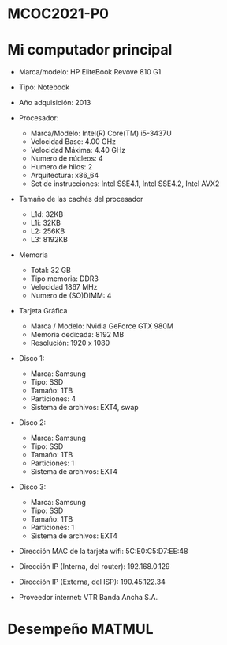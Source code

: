 # MCOC2021-P0

# Mi computador principal

* Marca/modelo: HP EliteBook Revove 810 G1
* Tipo: Notebook
* Año adquisición: 2013
* Procesador:
  * Marca/Modelo: Intel(R) Core(TM) i5-3437U
  * Velocidad Base: 4.00 GHz
  * Velocidad Máxima: 4.40 GHz
  * Numero de núcleos: 4 
  * Humero de hilos: 2
  * Arquitectura: x86_64
  * Set de instrucciones: Intel SSE4.1, Intel SSE4.2, Intel AVX2
* Tamaño de las cachés del procesador
  * L1d: 32KB
  * L1i: 32KB
  * L2: 256KB
  * L3: 8192KB
* Memoria 
  * Total: 32 GB
  * Tipo memoria: DDR3
  * Velocidad 1867 MHz
  * Numero de (SO)DIMM: 4
* Tarjeta Gráfica
  * Marca / Modelo: Nvidia GeForce GTX 980M
  * Memoria dedicada: 8192 MB
  * Resolución: 1920 x 1080
* Disco 1: 
  * Marca: Samsung
  * Tipo: SSD
  * Tamaño: 1TB
  * Particiones: 4
  * Sistema de archivos: EXT4, swap
* Disco 2: 
  * Marca: Samsung
  * Tipo: SSD
  * Tamaño: 1TB
  * Particiones: 1
  * Sistema de archivos: EXT4
* Disco 3: 
  * Marca: Samsung
  * Tipo: SSD
  * Tamaño: 1TB
  * Particiones: 1
  * Sistema de archivos: EXT4
  
* Dirección MAC de la tarjeta wifi: 5C:E0:C5:D7:EE:48 
* Dirección IP (Interna, del router): 192.168.0.129
* Dirección IP (Externa, del ISP): 190.45.122.34
* Proveedor internet: VTR Banda Ancha S.A.

# Desempeño MATMUL



